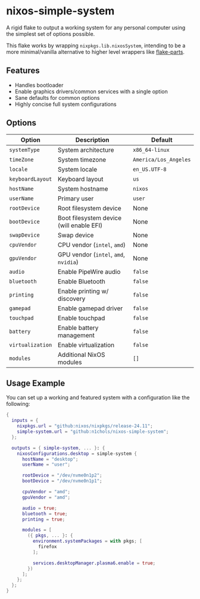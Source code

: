 # nixos-simple-system
A rigid flake to output a working system for any personal computer using the simplest set of options possible.

This flake works by wrapping `nixpkgs.lib.nixosSystem`, intending to be a more minimal/vanilla alternative to higher level wrappers like [flake-parts](https://github.com/hercules-ci/flake-parts).

## Features
- Handles bootloader
- Enable graphics drivers/common services with a single option
- Sane defaults for common options
- Highly concise full system configurations

## Options
| Option           | Description                                | Default               |
|------------------|--------------------------------------------|-----------------------|
| `systemType`     | System architecture                        | `x86_64-linux`        |
| `timeZone`       | System timezone                            | `America/Los_Angeles` |
| `locale`         | System locale                              | `en_US.UTF-8`         |
| `keyboardLayout` | Keyboard layout                            | `us`                  |
| `hostName`       | System hostname                            | `nixos`               |
| `userName`       | Primary user                               | `user`                |
| `rootDevice`     | Root filesystem device                     | None                  |
| `bootDevice`     | Boot filesystem device (will enable EFI)   | None                  |
| `swapDevice`     | Swap device                                | None                  |
| `cpuVendor`      | CPU vendor (`intel`, `amd`)                | None                  |
| `gpuVendor`      | GPU vendor (`intel`, `amd`, `nvidia`)      | None                  |
| `audio`          | Enable PipeWire audio                      | `false`               |
| `bluetooth`      | Enable Bluetooth                           | `false`               |
| `printing`       | Enable printing w/ discovery               | `false`               |
| `gamepad`        | Enable gamepad driver                      | `false`               |
| `touchpad`       | Enable touchpad                            | `false`               |
| `battery`        | Enable battery management                  | `false`               |
| `virtualization` | Enable virtualization                      | `false`               |
| `modules`        | Additional NixOS modules                   | `[]`                  |

## Usage Example
You can set up a working and featured system with a configuration like the following:
```nix
{
  inputs = {
    nixpkgs.url = "github:nixos/nixpkgs/release-24.11";
    simple-system.url = "github:n1chols/nixos-simple-system";
  };

  outputs = { simple-system, ... }: {
    nixosConfigurations.desktop = simple-system {
      hostName = "desktop";
      userName = "user";

      rootDevice = "/dev/nvme0n1p2";
      bootDevice = "/dev/nvme0n1p1";

      cpuVendor = "amd";
      gpuVendor = "amd";

      audio = true;
      bluetooth = true;
      printing = true;

      modules = [
        ({ pkgs, ... }: {
          environment.systemPackages = with pkgs; [
            firefox
          ];

          services.desktopManager.plasma6.enable = true;
        })
      ];
    };
  };
}
```
